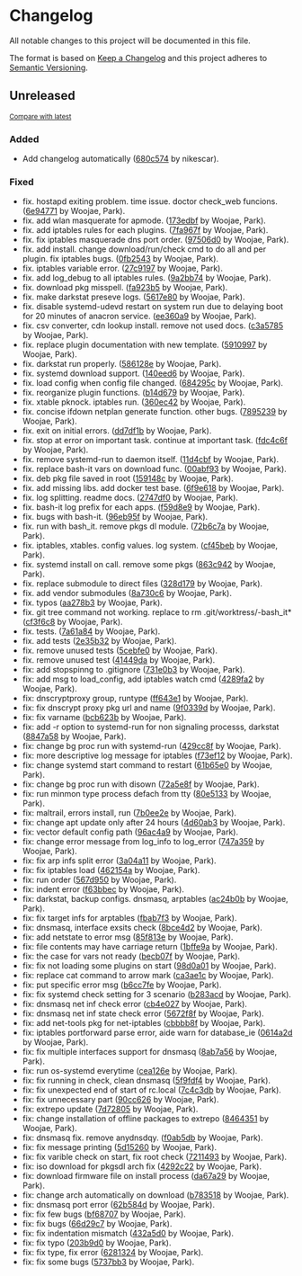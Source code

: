# Changelog

All notable changes to this project will be documented in this file.

The format is based on [Keep a Changelog](http://keepachangelog.com/en/1.0.0/)
and this project adheres to [Semantic Versioning](http://semver.org/spec/v2.0.0.html).

<!-- insertion marker -->
## Unreleased

<small>[Compare with latest](https://github.com/dure-one/jangbi/compare/cf31888b598023227446512a34039c2c9ac6e620...HEAD)</small>

### Added

- Add changelog automatically ([680c574](https://github.com/dure-one/jangbi/commit/680c5741a1295380c45aafb16d710ef4a96f49bd) by nikescar).

### Fixed

- fix. hostapd exiting problem. time issue. doctor check_web funcions. ([6e94771](https://github.com/dure-one/jangbi/commit/6e94771512a2b274320dd726edbd43b8eab243e4) by Woojae, Park).
- fix. add wlan masquerate for apmode. ([173edbf](https://github.com/dure-one/jangbi/commit/173edbfc2e8a1ccfacbd6c3650302361ad4ba127) by Woojae, Park).
- fix. add iptables rules for each plugins. ([7fa967f](https://github.com/dure-one/jangbi/commit/7fa967f4423e38b48da95c4d291709aa50ae90ae) by Woojae, Park).
- fix. fix iptables masquerade dns port order. ([97506d0](https://github.com/dure-one/jangbi/commit/97506d0dd30b7ef081507de70ea8f35d0b175abd) by Woojae, Park).
- fix. add install. change download/run/check cmd to do all and per plugin. fix iptables bugs. ([0fb2543](https://github.com/dure-one/jangbi/commit/0fb2543848d86df22f248f3df30f6a588c891ca2) by Woojae, Park).
- fix. iptables variable error. ([27c9197](https://github.com/dure-one/jangbi/commit/27c91976bbd444aac5c85064fc8c94171b584615) by Woojae, Park).
- fix. add log_debug to all iptables rules. ([9a2bb74](https://github.com/dure-one/jangbi/commit/9a2bb7418c814e8e508f3197da8d1134b623ccc7) by Woojae, Park).
- fix. download pkg misspell. ([fa923b5](https://github.com/dure-one/jangbi/commit/fa923b54832485222c0c07a7847fc38caa1a843b) by Woojae, Park).
- fix. make darkstat preseve logs. ([5617e80](https://github.com/dure-one/jangbi/commit/5617e80b970978e562f066d0d52230abb9fe7285) by Woojae, Park).
- fix. disable systemd-udevd restart on system run due to delaying boot for 20 minutes of anacron service. ([ee360a9](https://github.com/dure-one/jangbi/commit/ee360a9e1aa741bb24d11a04b3bbe77d0b3affd6) by Woojae, Park).
- fix. csv converter, cdn lookup install. remove not used docs. ([c3a5785](https://github.com/dure-one/jangbi/commit/c3a57859ec2dfffc4e0e08b3f709e708531e2e64) by Woojae, Park).
- fix. replace plugin documentation with new template. ([5910997](https://github.com/dure-one/jangbi/commit/59109979a27d3bd6ffbd1b7f5789feafdb5ca690) by Woojae, Park).
- fix. darkstat run properly. ([586128e](https://github.com/dure-one/jangbi/commit/586128eea83fed17cbf12bec1f6c2f623e077d9e) by Woojae, Park).
- fix. systemd download support. ([140eed6](https://github.com/dure-one/jangbi/commit/140eed61309a1a69b9d3d10a1952fb4077d8ad9b) by Woojae, Park).
- fix. load config when config file changed. ([684295c](https://github.com/dure-one/jangbi/commit/684295c749b34d38ca3753701e4f85c4317d36e9) by Woojae, Park).
- fix. reorganize plugin functions. ([b14d679](https://github.com/dure-one/jangbi/commit/b14d679ccb1ef86c48febea04337ae579a5ba332) by Woojae, Park).
- fix. xtable pknock. iptables run. ([360ec42](https://github.com/dure-one/jangbi/commit/360ec421bec919635aabc384086c5ade51b13fe2) by Woojae, Park).
- fix. concise ifdown netplan generate function. other bugs. ([7895239](https://github.com/dure-one/jangbi/commit/7895239ac4d792bb245df53ecbed67bd89d5cc40) by Woojae, Park).
- fix. exit on initial errors. ([dd7df1b](https://github.com/dure-one/jangbi/commit/dd7df1b1d5dd45a4133375d77c0d28fae4990e18) by Woojae, Park).
- fix. stop at error on important task. continue at important task. ([fdc4c6f](https://github.com/dure-one/jangbi/commit/fdc4c6f02b287bf5ad201567e5e57ac8471ea369) by Woojae, Park).
- fix. remove systemd-run to daemon itself. ([11d4cbf](https://github.com/dure-one/jangbi/commit/11d4cbfcfea1572eb8baf12062c1d29e06b61991) by Woojae, Park).
- fix. replace bash-it vars on download func. ([00abf93](https://github.com/dure-one/jangbi/commit/00abf9397b6127b35ca714f692fc7c8ba593fc74) by Woojae, Park).
- fix. deb pkg file saved in root ([159148c](https://github.com/dure-one/jangbi/commit/159148ca58db3b0a6a68ab99ae6ff2dafc223f01) by Woojae, Park).
- fix. add missing libs. add docker test base. ([6f9e618](https://github.com/dure-one/jangbi/commit/6f9e6182ef5af2ef8e951365f5a039b651bce0ac) by Woojae, Park).
- fix. log splitting. readme docs. ([2747df0](https://github.com/dure-one/jangbi/commit/2747df0e2f6da8b0f1c911ddd58568d8631ef981) by Woojae, Park).
- fix. bash-it log prefix for each apps. ([f59d8e9](https://github.com/dure-one/jangbi/commit/f59d8e98eccdeaf6df010c7e1c051e1b6132a2fb) by Woojae, Park).
- fix. bugs with bash-it. ([96eb95f](https://github.com/dure-one/jangbi/commit/96eb95f6abc54c7b742e84b3a9f155ba9b76239e) by Woojae, Park).
- fix. run with bash_it. remove pkgs dl module. ([72b6c7a](https://github.com/dure-one/jangbi/commit/72b6c7a14d98b64f9ed551d93726eac09fb6ea4f) by Woojae, Park).
- fix. iptables, xtables. config values. log system. ([cf45beb](https://github.com/dure-one/jangbi/commit/cf45beb88f7adc79bd09f8fb428757c5395d0616) by Woojae, Park).
- fix. systemd install on call. remove some pkgs ([863c942](https://github.com/dure-one/jangbi/commit/863c9429ffad09e8678699b7da0cbcc1f3d517ff) by Woojae, Park).
- fix. replace submodule to direct files ([328d179](https://github.com/dure-one/jangbi/commit/328d179bf6375c92bb9ca06d606c96caf83cf362) by Woojae, Park).
- fix. add vendor submodules ([8a730c6](https://github.com/dure-one/jangbi/commit/8a730c63817b141617436ff686756dfff58bc5e6) by Woojae, Park).
- fix. typos ([aa278b3](https://github.com/dure-one/jangbi/commit/aa278b366d87150946e9a4820c7047665f6ba510) by Woojae, Park).
- fix. git tree command not working. replace to rm .git/worktress/-bash_it* ([cf3f6c8](https://github.com/dure-one/jangbi/commit/cf3f6c85aafb2cb561e838021e693c2221ba04f5) by Woojae, Park).
- fix. tests. ([7a61a84](https://github.com/dure-one/jangbi/commit/7a61a8491aaef120b90d2df3a7f2c8a68ccd09da) by Woojae, Park).
- fix. add tests ([2e35b32](https://github.com/dure-one/jangbi/commit/2e35b322b6e11078c1dd1390fadf6cb1441c7a0a) by Woojae, Park).
- fix. remove unused tests ([5cebfe0](https://github.com/dure-one/jangbi/commit/5cebfe06f6ee2a2ae1304fe1aab9381226904fb4) by Woojae, Park).
- fix. remove unused test ([41449da](https://github.com/dure-one/jangbi/commit/41449da8c15b9da7023af0c9f98811fef5527813) by Woojae, Park).
- fix: add stopspinng to .gitignore ([731e0b3](https://github.com/dure-one/jangbi/commit/731e0b3691d42860488a130916b137d4eec0a962) by Woojae, Park).
- fix: add msg to load_config, add iptables watch cmd ([4289fa2](https://github.com/dure-one/jangbi/commit/4289fa2cdcadd39a04c56ae1127019a3f0920e17) by Woojae, Park).
- fix: dnscryptproxy group, runtype ([ff643e1](https://github.com/dure-one/jangbi/commit/ff643e1e7d8b47aa784c8cd6cbb078c9bfd5a839) by Woojae, Park).
- fix: fix dnscrypt proxy pkg url and name ([9f0339d](https://github.com/dure-one/jangbi/commit/9f0339dcf21e23b4aa294973fd6c4b7dafff49a2) by Woojae, Park).
- fix: fix varname ([bcb623b](https://github.com/dure-one/jangbi/commit/bcb623b3b202e432cf2f36d7304df21976901de4) by Woojae, Park).
- fix: add -r option to systemd-run for non signaling processs, darkstat ([8847a58](https://github.com/dure-one/jangbi/commit/8847a58d441d9366ee915217a6708488d8e77d5f) by Woojae, Park).
- fix: change bg proc run with systemd-run ([429cc8f](https://github.com/dure-one/jangbi/commit/429cc8fc7a5965a27fe75d675ec92a226d4d9082) by Woojae, Park).
- fix: more descriptive log message for iptables ([f73ef12](https://github.com/dure-one/jangbi/commit/f73ef120b21b969fbb397fb43ffe46b87c8c59fa) by Woojae, Park).
- fix: change systemd start command to restart ([61b65e0](https://github.com/dure-one/jangbi/commit/61b65e045fb22ed13b02a239ba31676942e6e4d3) by Woojae, Park).
- fix: change bg proc run with disown ([72a5e8f](https://github.com/dure-one/jangbi/commit/72a5e8ff1c019510fec792829d9a0ff5deb6da4f) by Woojae, Park).
- fix: run minmon type process defach from tty ([80e5133](https://github.com/dure-one/jangbi/commit/80e5133cd68fc3490032632b68b561931f151405) by Woojae, Park).
- fix: maltrail, errors install, run ([7b0ee2e](https://github.com/dure-one/jangbi/commit/7b0ee2e674767ba1dcc5717ddd8f7bfbc5a5137a) by Woojae, Park).
- fix: change apt update only after 24 hours ([4d60ab3](https://github.com/dure-one/jangbi/commit/4d60ab3055d973e8c9ab71b9c0bf87aeaae37855) by Woojae, Park).
- fix: vector default config path ([96ac4a9](https://github.com/dure-one/jangbi/commit/96ac4a9036b1e4577a6c72768250a2e79c20d11f) by Woojae, Park).
- fix: change error message from log_info to log_error ([747a359](https://github.com/dure-one/jangbi/commit/747a359332fa989fd0b2d2322c327330805d6890) by Woojae, Park).
- fix: fix arp infs split error ([3a04a11](https://github.com/dure-one/jangbi/commit/3a04a1176d94229304e59e086d13ae63e08f507a) by Woojae, Park).
- fix: fix iptables load ([462154a](https://github.com/dure-one/jangbi/commit/462154adcfdd920d336036a7f1fa2bf07c2a1e8a) by Woojae, Park).
- fix: run order ([567d950](https://github.com/dure-one/jangbi/commit/567d95011c6a14f757c923dd165d5c0f26470fc4) by Woojae, Park).
- fix: indent error ([f63bbec](https://github.com/dure-one/jangbi/commit/f63bbec853caa01d00c6290909f390b6d8069416) by Woojae, Park).
- fix: darkstat, backup configs. dnsmasq, arptables ([ac24b0b](https://github.com/dure-one/jangbi/commit/ac24b0b284e6c4b1f0e73b4fab44e21b7b7c7b80) by Woojae, Park).
- fix: fix target infs for arptables ([fbab7f3](https://github.com/dure-one/jangbi/commit/fbab7f34328a8d06be0b873c40758b3aeb4b2318) by Woojae, Park).
- fix: dnsmasq, interface exsits check ([8bce4d2](https://github.com/dure-one/jangbi/commit/8bce4d26924fc04dbadf31afa98ed61af1cb5333) by Woojae, Park).
- fix: add netstate to error msg ([85f813e](https://github.com/dure-one/jangbi/commit/85f813e4eaeb6738750027580254da6596460a47) by Woojae, Park).
- fix: file contents may have carriage return ([1bffe9a](https://github.com/dure-one/jangbi/commit/1bffe9a3d1d7f16031d58930043e8fa5bc4d558c) by Woojae, Park).
- fix: the case for vars not ready ([becb07f](https://github.com/dure-one/jangbi/commit/becb07f293063199a1952daf79d7f06aeb11fef3) by Woojae, Park).
- fix: fix not loading some plugins on start ([98d0a01](https://github.com/dure-one/jangbi/commit/98d0a013cce4021322f1b5508c6e44077832963b) by Woojae, Park).
- fix: replace cat command to arrow mark ([ca3ae1c](https://github.com/dure-one/jangbi/commit/ca3ae1c838d9afb4fe4a45ce17eca1392e33ded8) by Woojae, Park).
- fix: put specific error msg ([b6cc7fe](https://github.com/dure-one/jangbi/commit/b6cc7fe5575ae36fcbbda67da71b71f2dac03358) by Woojae, Park).
- fix: fix systemd check setting for 3 scenario ([b283acd](https://github.com/dure-one/jangbi/commit/b283acd276bc52782083fec0275bfba996faddb9) by Woojae, Park).
- fix: dnsmasq net inf check error ([cb4e027](https://github.com/dure-one/jangbi/commit/cb4e027e48fabc688d9fa44261802949981b0ff9) by Woojae, Park).
- fix: dnsmasq net inf state check error ([5672f8f](https://github.com/dure-one/jangbi/commit/5672f8ff45eca50ed72ddc8025701d6878dcd2a1) by Woojae, Park).
- fix: add net-tools pkg for net-iptables ([cbbbb8f](https://github.com/dure-one/jangbi/commit/cbbbb8f98d9f317c34b90bfcb29beb30b648563f) by Woojae, Park).
- fix: iptables portforward parse error, aide warn for database_ie ([0614a2d](https://github.com/dure-one/jangbi/commit/0614a2d42616d526f3f642a42c9d0b6a1e8d4954) by Woojae, Park).
- fix: fix multiple interfaces support for dnsmasq ([8ab7a56](https://github.com/dure-one/jangbi/commit/8ab7a56c67ff914bfc36043f7663edd4a0e4e3d9) by Woojae, Park).
- fix: run os-systemd everytime ([cea126e](https://github.com/dure-one/jangbi/commit/cea126ee7df45fef37227add1d1f5bd245d65067) by Woojae, Park).
- fix: fix running in check, clean dnsmasq ([5f9fdf4](https://github.com/dure-one/jangbi/commit/5f9fdf4647767057aff03d6d2c28a215f2d32bc3) by Woojae, Park).
- fix: fix unexpected end of start of rc.local ([7c4c3db](https://github.com/dure-one/jangbi/commit/7c4c3db9f3dd8d83f9be22102f43aef3f9cb0b08) by Woojae, Park).
- fix: fix unnecessary part ([90cc626](https://github.com/dure-one/jangbi/commit/90cc626f12005a9c4ec9c054c093ee4abb0a8099) by Woojae, Park).
- fix: extrepo update ([7d72805](https://github.com/dure-one/jangbi/commit/7d72805358ef64b04014a0b29d083e43d6412846) by Woojae, Park).
- fix: change installation of offline packages to extrepo ([8464351](https://github.com/dure-one/jangbi/commit/8464351c48860d983a15863d81cbfdcfbd8cf457) by Woojae, Park).
- fix: dnsmasq fix. remove anydnsdqy. ([f0ab5db](https://github.com/dure-one/jangbi/commit/f0ab5db86f143ba48bc042119e3c47bb317dbb71) by Woojae, Park).
- fix: fix message printing ([5d15260](https://github.com/dure-one/jangbi/commit/5d15260a84c7002b3fab8e4d8d105f7640d7cbf2) by Woojae, Park).
- fix: fix varible check on start, fix root check ([7211493](https://github.com/dure-one/jangbi/commit/72114936c43e8fee40685f594697c8bdc131bcbd) by Woojae, Park).
- fix: iso download for pkgsdl arch fix ([4292c22](https://github.com/dure-one/jangbi/commit/4292c221bbdad509225dabb51952e24ae41d1dba) by Woojae, Park).
- fix: download firmware file on install process ([da67a29](https://github.com/dure-one/jangbi/commit/da67a2909211cd76b29094a0cb7060c72da7c917) by Woojae, Park).
- fix: change arch automatically on download ([b783518](https://github.com/dure-one/jangbi/commit/b7835188c8fda0f19fd5a00fd6b453ca426b9007) by Woojae, Park).
- fix: dnsmasq port error ([62b584d](https://github.com/dure-one/jangbi/commit/62b584dda49cb3286ca2ec4922b2d6e312689c63) by Woojae, Park).
- fix: fix few bugs ([bf68707](https://github.com/dure-one/jangbi/commit/bf68707b8edecacdc642dc3917df9d3764425bdf) by Woojae, Park).
- fix: fix bugs ([66d29c7](https://github.com/dure-one/jangbi/commit/66d29c7d88630f1f5d34cfe9ecbef89b78002494) by Woojae, Park).
- fix: fix indentation mismatch ([432a5d0](https://github.com/dure-one/jangbi/commit/432a5d0aa25790983ee3fc8b948cc475a8873286) by Woojae, Park).
- fix: fix typo ([203b9d0](https://github.com/dure-one/jangbi/commit/203b9d09027190ba1e1a5a2c28e576f43b83669c) by Woojae, Park).
- fix: fix type, fix error ([6281324](https://github.com/dure-one/jangbi/commit/628132414ce55063f1969337f0a0aa5f6a6fd172) by Woojae, Park).
- fix: fix some bugs ([5737bb3](https://github.com/dure-one/jangbi/commit/5737bb312c8a1b25269f4ab8233738dbd545929f) by Woojae, Park).

<!-- insertion marker -->

